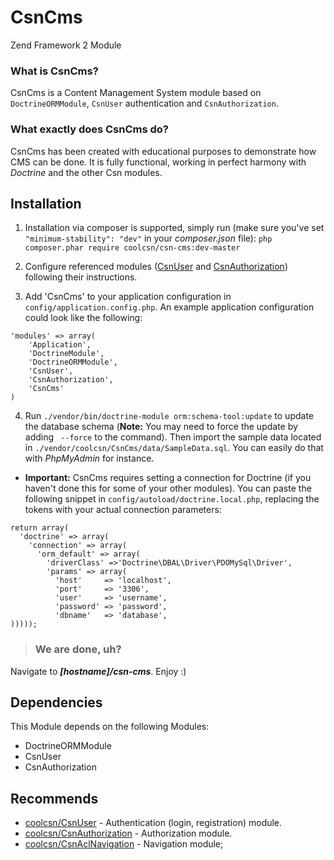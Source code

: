 CsnCms
======
Zend Framework 2 Module

### What is CsnCms? ###
CsnCms is a Content Management System module based on `DoctrineORMModule`, `CsnUser` authentication and `CsnAuthorization`.

### What exactly does CsnCms do? ###
CsnCms has been created with educational purposes to demonstrate how CMS can be done. It is fully functional, working in perfect harmony with *Doctrine* and the other Csn modules.

Installation
------------
1. Installation via composer is supported, simply run (make sure you've set `"minimum-stability": "dev"` in your *composer.json* file):
`php composer.phar require coolcsn/csn-cms:dev-master`

2. Configure referenced modules ([CsnUser](https://github.com/coolcsn/CsnUser) and [CsnAuthorization](https://github.com/coolcsn/CsnAuthorization)) following their instructions.

3. Add 'CsnCms' to your application configuration in `config/application.config.php`. An example application configuration could look like the following:

```
'modules' => array(
    'Application',
    'DoctrineModule',
    'DoctrineORMModule',
    'CsnUser',
    'CsnAuthorization',
    'CsnCms'
)
```

4. Run `./vendor/bin/doctrine-module orm:schema-tool:update` to update the database schema (**Note:** You may need to force the update by adding ` --force` to the command). Then import the sample data located in `./vendor/coolcsn/CsnCms/data/SampleData.sql`. You can easily do that with *PhpMyAdmin* for instance.

- **Important:** CsnCms requires setting a connection for Doctrine (if you haven't done this for some of your other modules). You can paste the following snippet in `config/autoload/doctrine.local.php`, replacing the tokens with your actual connection parameters:

```
return array(
  'doctrine' => array(
    'connection' => array(
      'orm_default' => array(
        'driverClass' =>'Doctrine\DBAL\Driver\PDOMySql\Driver',
        'params' => array(
          'host'     => 'localhost',
          'port'     => '3306',
          'user'     => 'username',
          'password' => 'password',
          'dbname'   => 'database',
)))));
```

>### We are done, uh? ###
Navigate to ***[hostname]/csn-cms***. Enjoy :)

Dependencies
------------
This Module depends on the following Modules:

- DoctrineORMModule
- CsnUser
- CsnAuthorization

Recommends
----------
- [coolcsn/CsnUser](https://github.com/coolcsn/CsnUser) - Authentication (login, registration) module.
- [coolcsn/CsnAuthorization](https://github.com/coolcsn/CsnAuthorization) - Authorization module.
- [coolcsn/CsnAclNavigation](https://github.com/coolcsn/CsnAclNavigation) - Navigation module;